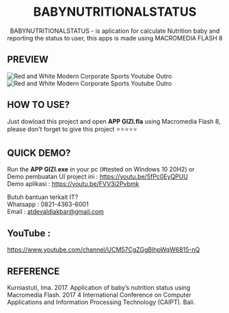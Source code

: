 <h1 align="center">BABYNUTRITIONALSTATUS</h1>
<p align="center">
BABYNUTRITIONALSTATUS - is aplication for calculate Nutrition baby and reporting the status to user, this apps is made using MACROMEDIA FLASH 8
</p>

## PREVIEW
![Red and White Modern Corporate Sports Youtube Outro](https://user-images.githubusercontent.com/19890311/109208683-34aa8400-77dd-11eb-8888-1f338c481ec1.png)
![Red and White Modern Corporate Sports Youtube Outro](https://user-images.githubusercontent.com/19890311/109209741-7be54480-77de-11eb-9bdd-2bb4a3ce5934.png)

## HOW TO USE?
Just dowload this project and open <b>APP GIZI.fla</b> using Macromedia Flash 8, please don't forget to give this project ⭐⭐⭐⭐⭐

## QUICK DEMO?
Run the <b>APP GIZI.exe</b> in your pc (#tested on Windows 10 20H2) or<br>
Demo pembuatan UI project ini : https://youtu.be/5fPc0EyQPUU<br>
Demo aplikasi : https://youtu.be/FVV3i2Pvbmk

Butuh bantuan terkait IT?<br>
Whatsapp : 0821-4363-6001<br>
Email : atdevaldiakbar@gmail.com<br>

## YouTube :
https://www.youtube.com/channel/UCM57CgZGgBIhpWqW6815-nQ

## REFERENCE
Kurniastuti, Ima. 2017. Application of baby’s nutrition status using Macromedia Flash. 2017 4 International Conference on Computer Applications and Information Processing Technology (CAIPT). Bali.

